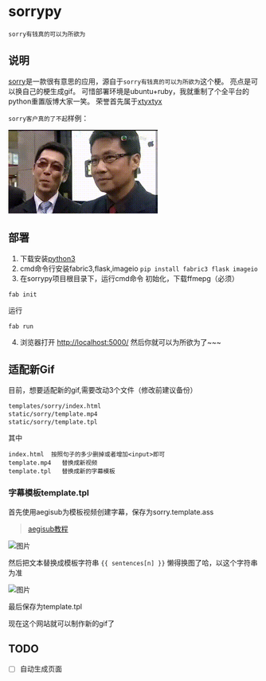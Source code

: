 # sorrypy

`sorry有钱真的可以为所欲为`

## 说明

[sorry](https://github.com/xtyxtyx/sorry)是一款很有意思的应用，源自于`sorry有钱真的可以为所欲为`这个梗。
亮点是可以换自己的梗生成gif。
可惜部署环境是ubuntu+ruby，我就重制了个全平台的python重置版博大家一笑。
荣誉首先属于[xtyxtyx](https://github.com/xtyxtyx/)

`sorry客户真的了不起`样例：

![](static/cache/sorry-fa24ed6139e8e7e4ac4691a424096aee.gif)

## 部署
1. 下载安装[python3](https://www.python.org/downloads/)
2. cmd命令行安装fabric3,flask,imageio
`
pip install fabric3 flask imageio
`
3. 在sorrypy项目根目录下，运行cmd命令
初始化，下载ffmepg（必须）
```
fab init
```
运行
```
fab run
```
4. 浏览器打开
[http://localhost:5000/](http://localhost:5000/)
然后你就可以为所欲为了~~~

## 适配新Gif
目前，想要适配新的gif,需要改动3个文件（修改前建议备份）
```
templates/sorry/index.html
static/sorry/template.mp4
static/sorry/template.tpl
```
其中
```
index.html  按照句子的多少删掉或者增加<input>即可
template.mp4   替换成新视频
template.tpl   替换成新的字幕模板
```

### 字幕模板template.tpl
首先使用aegisub为模板视频创建字幕，保存为sorry.template.ass

>[aegisub教程](https://tieba.baidu.com/p/1360405931)

![图片](https://dn-coding-net-production-pp.qbox.me/56a213df-9ff7-41e0-9b6c-96b1f0fe2cb6.png)

然后把文本替换成模板字符串 ```{{ sentences[n] }}``` 懒得换图了哈，以这个字符串为准

![图片](https://dn-coding-net-production-pp.qbox.me/6b07bc65-c3d7-4251-aad2-bd7b05af9102.png)

最后保存为template.tpl

现在这个网站就可以制作新的gif了


## TODO

- [ ] 自动生成页面
